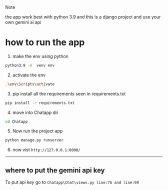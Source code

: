 > [!NOTE]
> the app work best with python 3.9 and this is a django project
> and use your own gemini ai api

  
# how to run the app

1. make the env using python

```bash
python3.9 -m  venv env
```

2. activate the env
```bash
.\env\Scripts\activate
```

3. pip install all the requirements seen in requirements.txt
```bash
pip install -r requirements.txt
```

4. move into Chatapp dir 
```bash
cd Chatapp
```

5. Now run the project app
```bash
python manage.py runserver
```

6. now vist ``http://127.0.0.1:8000/``


---

## where to put the gemini api key

To put api key go to  ``Chatapp\Chat\views.py line:76 and line:99``